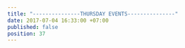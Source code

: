```yaml
---
title: "---------------THURSDAY EVENTS---------------"
date: 2017-07-04 16:33:00 +07:00
published: false
position: 37
---
```


